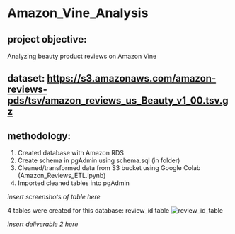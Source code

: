 # Amazon_Vine_Analysis

## project objective: 
Analyzing beauty product reviews on Amazon Vine

## dataset: https://s3.amazonaws.com/amazon-reviews-pds/tsv/amazon_reviews_us_Beauty_v1_00.tsv.gz

## methodology: 
1. Created database with Amazon RDS
2. Create schema in pgAdmin using schema.sql (in folder) 
3. Cleaned/transformed data from S3 bucket using Google Colab (Amazon_Reviews_ETL.ipynb)
4. Imported cleaned tables into pgAdmin 

*insert screenshots of table here* 

4 tables were created for this database: 
review_id table
![review_id_table](https://user-images.githubusercontent.com/113721712/229587929-00bd98a0-df65-49c9-bba0-f38e2dfdf068.png)

*insert deliverable 2 here*



